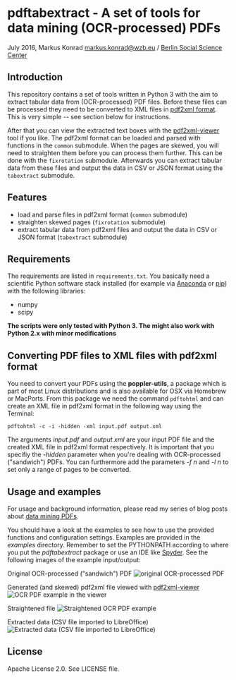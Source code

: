 # pdftabextract - A set of tools for data mining (OCR-processed) PDFs

July 2016, Markus Konrad <markus.konrad@wzb.eu> / [Berlin Social Science Center](https://www.wzb.eu/en)

## Introduction

This repository contains a set of tools written in Python 3 with the aim to extract tabular data from (OCR-processed)
PDF files. Before these files can be processed they need to be converted to XML files in
[pdf2xml format](http://www.mobipocket.com/dev/pdf2xml/). This is very simple -- see section below for instructions.

After that you can view the extracted text boxes with the
[pdf2xml-viewer](https://github.com/WZBSocialScienceCenter/pdf2xml-viewer) tool if you like. The pdf2xml format can be
loaded and parsed with functions in the `common` submodule. When the pages are skewed, you will need to straighten them
before you can process them further. This can be done with the `fixrotation` submodule. Afterwards you can extract
tabular data from these files and output the data in CSV or JSON format using the `tabextract` submodule.

## Features

* load and parse files in pdf2xml format (`common` submodule)
* straighten skewed pages (`fixrotation` submodule)
* extract tabular data from pdf2xml files and output the data in CSV or JSON format (`tabextract` submodule)

## Requirements

The requirements are listed in `requirements.txt`. You basically need a scientific Python software stack installed
(for example via [Anaconda](https://www.continuum.io/why-anaconda) or [pip](https://pypi.python.org/pypi)) with
the following libraries:

* numpy
* scipy

**The scripts were only tested with Python 3. The might also work with Python 2.x with minor modifications**

## Converting PDF files to XML files with pdf2xml format

You need to convert your PDFs using the **poppler-utils**, a package which is part of most Linux distributions
and is also available for OSX via Homebrew or MacPorts. From this package we need the command `pdftohtml` and can create
an XML file in pdf2xml format in the following way using the Terminal:

```
pdftohtml -c -i -hidden -xml input.pdf output.xml
```

The arguments *input.pdf* and *output.xml* are your input PDF file and the created XML file in pdf2xml format
respectively. It is important that you specifiy the *-hidden* parameter when you're dealing with OCR-processed
("sandwich") PDFs. You can furthermore add the parameters *-f n* and *-l n* to set only a range of pages to be
converted.

## Usage and examples

For usage and background information, please read my series of blog posts about
[data mining PDFs](https://datascience.blog.wzb.eu/category/pdfs/).

You should have a look at the examples to see how to use the provided functions and configuration settings. Examples are
provided in the *examples* directory. Remember to set the PYTHONPATH according to where you put the
*pdftabextract* package or use an IDE like [Spyder](https://github.com/spyder-ide/spyder). See the following images of
the example input/output:

Original OCR-processed ("sandwich") PDF
![original OCR-processed PDF](https://datascience.blog.wzb.eu/wp-content/uploads/10/2016/07/ocr-output-pdf.png)

Generated (and skewed) pdf2xml file viewed with [pdf2xml-viewer](https://github.com/WZBSocialScienceCenter/pdf2xml-viewer)
![OCR PDF example in the viewer](https://datascience.blog.wzb.eu/wp-content/uploads/10/2016/07/ocr-pdf-example-screenshot.png)

Straightened file
![Straightened OCR PDF example](https://datascience.blog.wzb.eu/wp-content/uploads/10/2016/07/ocr-pdf-example-output-straightened.png)

Extracted data (CSV file imported to LibreOffice)
![Extracted data (CSV file imported to LibreOffice)](https://datascience.blog.wzb.eu/wp-content/uploads/10/2016/07/ocr-pdf-example-csv-output.png)

## License

Apache License 2.0. See LICENSE file.
